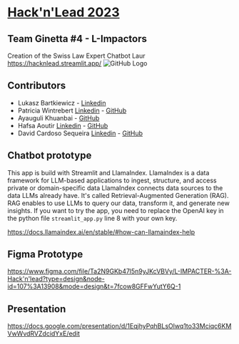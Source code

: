 # [Hack'n'Lead 2023](https://womenplusplus.ch/hacknlead)
## Team Ginetta #4 - L-Impactors
Creation of the Swiss Law Expert Chatbot Laur
https://hacknlead.streamlit.app/
![GitHub Logo](https://github.com/patw47/hnl2023-ginetta-team-4/blob/main/Screenshot%202023-11-12%20162520.png)

## Contributors
- Lukasz Bartkiewicz - [Linkedin](https://www.linkedin.com/in/lukasz-bartkiewicz/)
- Patricia Wintrebert [Linkedin](https://www.linkedin.com/in/patriciawintrebert/) - [GitHub](https://github.com/patw47)
- Ayauguli Khuanbai - [GitHub](https://github.com/Ayka77)
- Hafsa Aoutir [Linkedin](https://www.linkedin.com/in/hafsa-aoutir-448b52230/) - [GitHub](https://github.com/aoutir)
- David Cardoso Sequeira [Linkedin](https://www.linkedin.com/in/uxd-david-c/) - [GitHub](https://github.com/CardSD)

## Chatbot prototype
This app is build with Streamlit and LlamaIndex.
LlamaIndex is a data framework for LLM-based applications to ingest, structure, and access private or domain-specific data
LlamaIndex connects data sources to the data LLMs already have. It's called Retrieval-Augmented Generation (RAG). RAG enables to use LLMs to query our data, transform it, and generate new insights. 
If you want to try the app, you need to replace the OpenAI key in the python file `streamlit_app.py` line 8 with your own key. 

https://docs.llamaindex.ai/en/stable/#how-can-llamaindex-help

## Figma Prototype 
https://www.figma.com/file/Ta2N9GKb47l5n9yJKcVBVy/L-IMPACTER-%3A-Hack'n'lead?type=design&node-id=107%3A13908&mode=design&t=7fcow8GFFwYutY6Q-1

## Presentation
https://docs.google.com/presentation/d/1EqjhyPqhBLsOlwq1to33Mciqc6KMVwWvdRVZdcidYxE/edit



